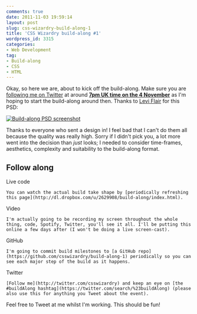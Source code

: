 ```yaml
---
comments: true
date: 2011-11-03 19:59:14
layout: post
slug: css-wizardry-build-along-1
title: 'CSS Wizardry build-along #1'
wordpress_id: 3315
categories:
- Web Development
tag:
- Build-along
- CSS
- HTML
---
```


Okay, so here we are, about to kick off the build-along. Make sure you are [following me on Twitter](http://twitter.com/csswizardry) at around [**7pm UK time on the 4 November**](https://www.google.com/search?q=Time+in+the+UK&ie=utf-8&oe=utf-8&aq=t&rls=org.mozilla:en-US:official&client=firefox-a#pq=time+in+the+uk&hl=en&sugexp=kjrmc&cp=8&gs_id=b&xhr=t&q=Time+in+UK&tok=y6_ahb4u2yl-RL_lp8cxLw&pf=p&sclient=psy-ab&safe=off&client=firefox-a&hs=Q63&rls=org.mozilla:en-US%3Aofficial&source=hp&pbx=1&oq=Time+in++UK&aq=0&aqi=g2g-c1g1&aql=f&gs_sm=&gs_upl=&bav=on.2,or.r_gc.r_pw.r_cp.,cf.osb&fp=282a81e04a27f8a1&biw=1024&bih=583) as I'm hoping to start the build-along around then. Thanks to [Levi Flair](http://www.leviflair.com/) for this PSD:



[![Build-along PSD screenshot](http://csswizardry.com/wp-content/uploads/2011/11/hnpw_home-626x1023.jpg)](http://csswizardry.com/wp-content/uploads/2011/11/hnpw_home.jpg)

Thanks to everyone who sent a design in! I feel bad that I can't do them all because the quality was really high. Sorry if I didn't pick you, a lot more went into the decision than _just_ looks; I needed to consider time-frames, aesthetics, complexity and suitability to the build-along format.



## Follow along






Live code

    You can watch the actual build take shape by [periodically refreshing this page](http://dl.dropbox.com/u/2629908/build-along/index.html).

Video

    I'm actually going to be recording my screen throughout the whole thing, code, Spotify, Twitter, you'll see it all. I'll be putting this online a few days after (I won't be doing a live screen-cast).

GitHub

    I'm going to commit build milestones to [a GitHub repo](https://github.com/csswizardry/build-along-1) periodically so you can see each major step of the build as it happens.

Twitter

    [Follow me](http://twitter.com/csswizardry) and keep an eye on [the #buildAlong hashtag](https://twitter.com/search/%23buildAlong) (please also use this for anything you Tweet about the event).



Feel free to Tweet at me whilst I'm working. This should be fun!
